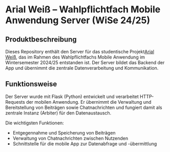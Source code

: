 # Arial Weiß – Wahlpflichtfach Mobile Anwendung Server (WiSe 24/25)
## Produktbeschreibung

Dieses Repository enthält den Server für das studentische Projekt[Arial Weiß](https://github.com/LinuBau/Mobile_Anwendung), das im Rahmen des Wahlpflichtfachs Mobile Anwendung im Wintersemester 2024/25 entstanden ist.
Der Server bildet das Backend der App und übernimmt die zentrale Datenverarbeitung und Kommunikation.


## Funktionsweise

Der Server wurde mit Flask (Python) entwickelt und verarbeitet HTTP-Requests der mobilen Anwendung.
Er übernimmt die Verwaltung und Bereitstellung von Beiträgen sowie Chatnachrichten und fungiert damit als zentrale Instanz (Arbiter) für den Datenaustausch.

Die wichtigsten Funktionen:
- Entgegennahme und Speicherung von Beiträgen
- Verwaltung von Chatnachrichten zwischen Nutzenden
- Schnittstelle für die mobile App zur Datenabfrage und -übermittlung


